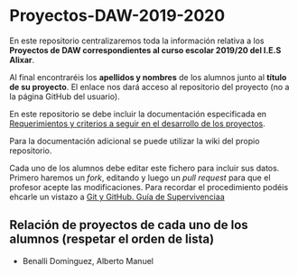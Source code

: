 # Proyectos-DAW-2019-2020

En este repositorio centralizaremos toda la información relativa a los **Proyectos de DAW correspondientes al curso escolar 2019/20 del I.E.S Alixar**.

Al final encontraréis los **apellidos y nombres** de los alumnos junto al **título de su proyecto**. El enlace nos dará acceso al repositorio del proyecto (no a la página GitHub del usuario).

En este repositorio se debe incluir la documentación especificada en [Requerimientos y criterios a seguir en el desarrollo de los proyectos](https://github.com/mcondet/Proyectos-DAW-2019-2020/wiki/Criterios-comunes-para-todos-los-proyectos).

Para la documentación adicional se puede utilizar la wiki del propio repositorio.

Cada uno de los alumnos debe editar este fichero para incluir sus datos. Primero haremos un *fork*, editando y luego un *pull request* para que el profesor acepte las modificaciones. Para recordar el procedimiento podéis ehcarle un vistazo a [Git y GitHub. Guía de Supervivenciaa](https://leanpub.com/gitygithub)


## Relación de proyectos de cada uno de los alumnos (respetar el orden de lista)
- Benalli Domínguez, Alberto Manuel

